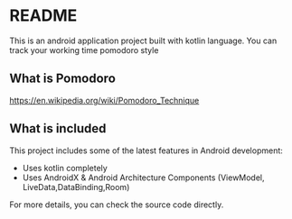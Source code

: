 
# README

This is an android application  project built with kotlin language. You can track your working time pomodoro style

## What is Pomodoro
<a href="">https://en.wikipedia.org/wiki/Pomodoro_Technique</a>



## What is included

This project includes some of the latest features in Android development:

- Uses kotlin completely
- Uses AndroidX & Android Architecture Components (ViewModel, LiveData,DataBinding,Room)

For more details, you can check the source code directly.
